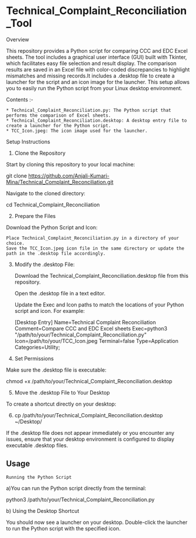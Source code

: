 # Technical_Complaint_Reconciliation_Tool

Overview

This repository provides a Python script for comparing CCC and EDC Excel sheets. The tool includes a graphical user interface (GUI) built with Tkinter, which facilitates easy file selection and result display. The comparison results are saved in an Excel file with color-coded discrepancies to highlight mismatches and missing records.It includes a .desktop file to create a launcher for the script and an icon image for the launcher. This setup allows you to easily run the Python script from your Linux desktop environment.

Contents :-

    * Technical_Complaint_Reconciliation.py: The Python script that performs the comparison of Excel sheets.
    * Technical_Complaint_Reconciliation.desktop: A desktop entry file to create a launcher for the Python script.
    * TCC_Icon.jpeg: The icon image used for the launcher.

Setup Instructions
1. Clone the Repository

Start by cloning this repository to your local machine:

git clone https://github.com/Anjali-Kumari-Mina/Technical_Complaint_Reconciliation.git

Navigate to the cloned directory:

cd Technical_Complaint_Reconciliation

2. Prepare the Files

Download the Python Script and Icon:

    Place Technical_Complaint_Reconciliation.py in a directory of your choice.
    Save the TCC_Icon.jpeg icon file in the same directory or update the path in the .desktop file accordingly.

3. Modify the .desktop File:

    Download the Technical_Complaint_Reconciliation.desktop file from this repository.

    Open the .desktop file in a text editor.

    Update the Exec and Icon paths to match the locations of your Python script and icon. For example:

    [Desktop Entry]
    Name=Technical Complaint Reconciliation
    Comment=Compare CCC and EDC Excel sheets
    Exec=python3 "/path/to/your/Technical_Complaint_Reconciliation.py"
    Icon=/path/to/your/TCC_Icon.jpeg
    Terminal=false
    Type=Application
    Categories=Utility;

4. Set Permissions

Make sure the .desktop file is executable:

chmod +x /path/to/your/Technical_Complaint_Reconciliation.desktop

5. Move the .desktop File to Your Desktop

To create a shortcut directly on your desktop:

6. cp /path/to/your/Technical_Complaint_Reconciliation.desktop ~/Desktop/

If the .desktop file does not appear immediately or you encounter any issues, ensure that your desktop environment is configured to display executable .desktop files.


## Usage

    Running the Python Script

a)You can run the Python script directly from the terminal:

python3 /path/to/your/Technical_Complaint_Reconciliation.py

b) Using the Desktop Shortcut

You should now see a launcher on your desktop. Double-click the launcher to run the Python script with the specified icon.
